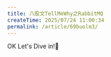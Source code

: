```yaml
---
title: 八股文TellMeWhy之RabbitMQ
createTime: 2025/07/24 11:00:34
permalink: /article/69buolm3/
---
```


OK Let's Dive in!🤿
